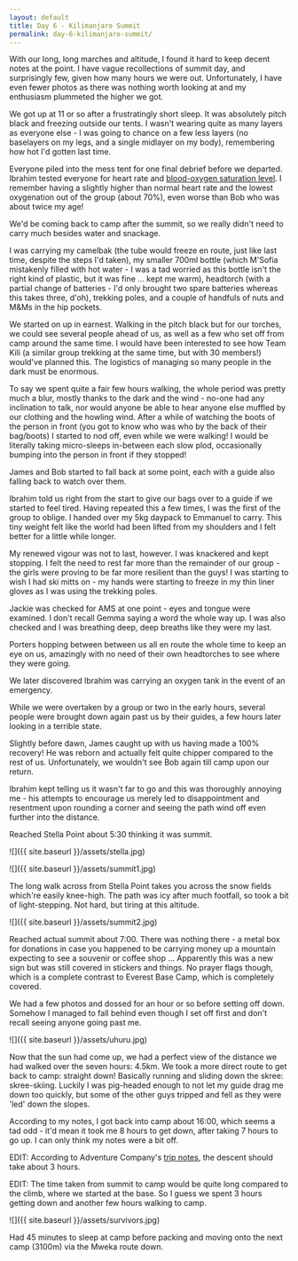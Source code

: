 ```yaml
---
layout: default
title: Day 6 - Kilimanjaro Summit
permalink: day-6-kilimanjaro-summit/
---
```

With our long, long marches and altitude, I found it hard to keep decent notes at the point. I have vague recollections of summit day, and surprisingly few, given how many hours we were out. Unfortunately, I have even fewer photos as there was nothing worth looking at and my enthusiasm plummeted the higher we got.

We got up at 11 or so after a frustratingly short sleep. It was absolutely pitch black and freezing outside our tents. I wasn't wearing quite as many layers as everyone else - I was going to chance on a few less layers (no baselayers on my legs, and a single midlayer on my body), remembering how hot I'd gotten last time.

Everyone piled into the mess tent for one final debrief before we departed. Ibrahim tested everyone for heart rate and [blood-oxygen saturation level](https://en.wikipedia.org/wiki/Oxygenation_(medicine)). I remember having a slightly higher than normal heart rate and the lowest oxygenation out of the group (about 70%), even worse than Bob who was about twice my age!

We'd be coming back to camp after the summit, so we really didn't need to carry much besides water and snackage.

I was carrying my camelbak (the tube would freeze en route, just like last time, despite the steps I'd taken), my smaller 700ml bottle (which M'Sofia mistakenly filled with hot water - I was a tad worried as this bottle isn't the right kind of plastic, but it was fine ... kept me warm), headtorch (with a partial change of batteries - I'd only brought two spare batteries whereas this takes three, d'oh), trekking poles, and a couple of handfuls of nuts and M&amp;Ms in the hip pockets.

We started on up in earnest. Walking in the pitch black but for our torches, we could see several people ahead of us, as well as a few who set off from camp around the same time. I would have been interested to see how Team Kili (a similar group trekking at the same time, but with 30 members!) would've planned this. The logistics of managing so many people in the dark must be enormous.

To say we spent quite a fair few hours walking, the whole period was pretty much a blur, mostly thanks to the dark and the wind - no-one had any inclination to talk, nor would anyone be able to hear anyone else muffled by our clothing and the howling wind. After a while of watching the boots of the person in front (you got to know who was who by the back of their bag/boots) I started to nod off, even while we were walking! I would be literally taking micro-sleeps in-between each slow plod, occasionally bumping into the person in front if they stopped!

James and Bob started to fall back at some point, each with a guide also falling back to watch over them.

Ibrahim told us right from the start to give our bags over to a guide if we started to feel tired. Having repeated this a few times, I was the first of the group to oblige. I handed over my 5kg daypack to Emmanuel to carry. This tiny weight felt like the world had been lifted from my shoulders and I felt better for a little while longer.

My renewed vigour was not to last, however. I was knackered and kept stopping. I felt the need to rest far more than the remainder of our group - the girls were proving to be far more resilient than the guys! I was starting to wish I had ski mitts on - my hands were starting to freeze in my thin liner gloves as I was using the trekking poles.

Jackie was checked for AMS at one point - eyes and tongue were examined. I don't recall Gemma saying a word the whole way up. I was also checked and I was breathing deep, deep breaths like they were my last.

Porters hopping between between us all en route the whole time to keep an eye on us, amazingly with no need of their own headtorches to see where they were going.

We later discovered Ibrahim was carrying an oxygen tank in the event of an emergency.

While we were overtaken by a group or two in the early hours, several people were brought down again past us by their guides, a few hours later looking in a terrible state.

Slightly before dawn, James caught up with us having made a 100% recovery! He was reborn and actually felt quite chipper compared to the rest of us. Unfortunately, we wouldn't see Bob again till camp upon our return.

Ibrahim kept telling us it wasn't far to go and this was thoroughly annoying me - his attempts to encourage us merely led to disappointment and resentment upon rounding a corner and seeing the path wind off even further into the distance.

Reached Stella Point about 5:30 thinking it was summit.

![]({{ site.baseurl }}/assets/stella.jpg)

![]({{ site.baseurl }}/assets/summit1.jpg)

The long walk across from Stella Point takes you across the snow fields which're easily knee-high. The path was icy after much footfall, so took a bit of light-stepping. Not hard, but tiring at this altitude.

![]({{ site.baseurl }}/assets/summit2.jpg)

Reached actual summit about 7:00. There was nothing there - a metal box for donations in case you happened to be carrying money up a mountain expecting to see a souvenir or coffee shop ... Apparently this was a new sign but was still covered in stickers and things. No prayer flags though, which is a complete contrast to Everest Base Camp, which is completely covered.

We had a few photos and dossed for an hour or so before setting off down. Somehow I managed to fall behind even though I set off first and don't recall seeing anyone going past me.

![]({{ site.baseurl }}/assets/uhuru.jpg)

Now that the sun had come up, we had a perfect view of the distance we had walked over the seven hours: 4.5km. We took a more direct route to get back to camp: straight down! Basically running and sliding down the skree: skree-skiing. Luckily I was pig-headed enough to not let my guide drag me down too quickly, but some of the other guys tripped and fell as they were 'led' down the slopes.

According to my notes, I got back into camp about 16:00, which seems a tad odd - it'd mean it took me 8 hours to get down, after taking 7 hours to go up. I can only think my notes were a bit off.

EDIT: According to Adventure Company's [trip notes](http://www.adventurecompany.co.uk/node/254402/notes), the descent should take about 3 hours.

EDIT: The time taken from summit to camp would be quite long compared to the climb, where we started at the base. So I guess we spent 3 hours getting down and another few hours walking to camp.

![]({{ site.baseurl }}/assets/survivors.jpg)

Had 45 minutes to sleep at camp before packing and moving onto the next camp (3100m) via the Mweka route down.
